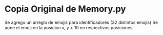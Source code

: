 # Copia Original de Memory.py
Se agrego un arreglo de emojis para identificadores (32 distintos emojis)
Se pone el emoji en la posicion x, y + 10 en respectivos posiciones
